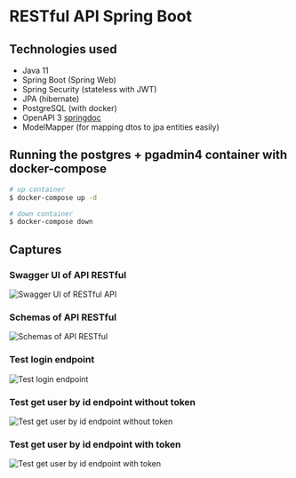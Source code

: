 # RESTful API Spring Boot

## Technologies used 
* Java 11
* Spring Boot (Spring Web)
* Spring Security (stateless with JWT)
* JPA (hibernate)
* PostgreSQL (with docker)
* OpenAPI 3 [springdoc](https://springdoc.org/)
* ModelMapper (for mapping dtos to jpa entities easily)

## Running the postgres + pgadmin4 container with docker-compose

```bash
# up container
$ docker-compose up -d

# down container
$ docker-compose down
```

## Captures

### Swagger UI of API RESTful

![Swagger UI of RESTful API](https://github.com/jeanp0/rest-api-nestjs-mongo/blob/main/captures/1.png?raw=true)

### Schemas of API RESTful

![Schemas of API RESTful](https://github.com/jeanp0/rest-api-nestjs-mongo/blob/main/captures/2.png?raw=true)

### Test login endpoint

![Test login endpoint](https://github.com/jeanp0/rest-api-nestjs-mongo/blob/main/captures/3.png?raw=true)

### Test get user by id endpoint without token

![Test get user by id endpoint without token](https://github.com/jeanp0/rest-api-nestjs-mongo/blob/main/captures/5.png?raw=true)

### Test get user by id endpoint with token

![Test get user by id endpoint with token](https://github.com/jeanp0/rest-api-nestjs-mongo/blob/main/captures/4.png?raw=true)